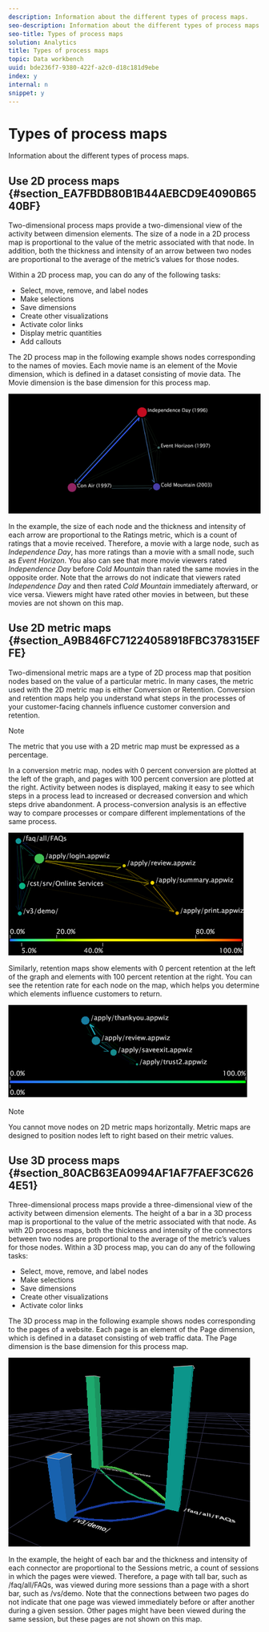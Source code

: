 ```yaml
---
description: Information about the different types of process maps.
seo-description: Information about the different types of process maps.
seo-title: Types of process maps
solution: Analytics
title: Types of process maps
topic: Data workbench
uuid: bde236f7-9380-422f-a2c0-d18c181d9ebe
index: y
internal: n
snippet: y
---
```


# Types of process maps

Information about the different types of process maps.

## Use 2D process maps {#section_EA7FBDB80B1B44AEBCD9E4090B6540BF}

Two-dimensional process maps provide a two-dimensional view of the activity between dimension elements. The size of a node in a 2D process map is proportional to the value of the metric associated with that node. In addition, both the thickness and intensity of an arrow between two nodes are proportional to the average of the metric’s values for those nodes.

Within a 2D process map, you can do any of the following tasks:

* Select, move, remove, and label nodes 
* Make selections 
* Save dimensions 
* Create other visualizations 
* Activate color links 
* Display metric quantities 
* Add callouts

The 2D process map in the following example shows nodes corresponding to the names of movies. Each movie name is an element of the Movie dimension, which is defined in a dataset consisting of movie data. The Movie dimension is the base dimension for this process map.

![](assets/vis_2DProcessMap_MovieNodes.png)

In the example, the size of each node and the thickness and intensity of each arrow are proportional to the Ratings metric, which is a count of ratings that a movie received. Therefore, a movie with a large node, such as *Independence Day*, has more ratings than a movie with a small node, such as *Event Horizon*. You also can see that more movie viewers rated *Independence Day* before *Cold Mountain* than rated the same movies in the opposite order. Note that the arrows do not indicate that viewers rated *Independence Day* and then rated *Cold Mountain* immediately afterward, or vice versa. Viewers might have rated other movies in between, but these movies are not shown on this map.

## Use 2D metric maps {#section_A9B846FC71224058918FBC378315EFFE}

Two-dimensional metric maps are a type of 2D process map that position nodes based on the value of a particular metric. In many cases, the metric used with the 2D metric map is either Conversion or Retention. Conversion and retention maps help you understand what steps in the processes of your customer-facing channels influence customer conversion and retention.

>[!NOTE]
>
>The metric that you use with a 2D metric map must be expressed as a percentage.

In a conversion metric map, nodes with 0 percent conversion are plotted at the left of the graph, and pages with 100 percent conversion are plotted at the right. Activity between nodes is displayed, making it easy to see which steps in a process lead to increased or decreased conversion and which steps drive abandonment. A process-conversion analysis is an effective way to compare processes or compare different implementations of the same process.

![](assets/vis_2DMetricMap_Conversion.png)

Similarly, retention maps show elements with 0 percent retention at the left of the graph and elements with 100 percent retention at the right. You can see the retention rate for each node on the map, which helps you determine which elements influence customers to return.

![](assets/vis_2DMetricMap_Retention.png)

>[!NOTE]
>
>You cannot move nodes on 2D metric maps horizontally. Metric maps are designed to position nodes left to right based on their metric values.

## Use 3D process maps {#section_80ACB63EA0994AF1AF7FAEF3C6264E51}

Three-dimensional process maps provide a three-dimensional view of the activity between dimension elements. The height of a bar in a 3D process map is proportional to the value of the metric associated with that node. As with 2D process maps, both the thickness and intensity of the connectors between two nodes are proportional to the average of the metric’s values for those nodes. Within a 3D process map, you can do any of the following tasks:

* Select, move, remove, and label nodes 
* Make selections 
* Save dimensions 
* Create other visualizations 
* Activate color links

The 3D process map in the following example shows nodes corresponding to the pages of a website. Each page is an element of the Page dimension, which is defined in a dataset consisting of web traffic data. The Page dimension is the base dimension for this process map.

![](assets/vis_3DProcessMap_PageNodes.png)

In the example, the height of each bar and the thickness and intensity of each connector are proportional to the Sessions metric, a count of sessions in which the pages were viewed. Therefore, a page with tall bar, such as /faq/all/FAQs, was viewed during more sessions than a page with a short bar, such as /vs/demo. Note that the connections between two pages do not indicate that one page was viewed immediately before or after another during a given session. Other pages might have been viewed during the same session, but these pages are not shown on this map. 
